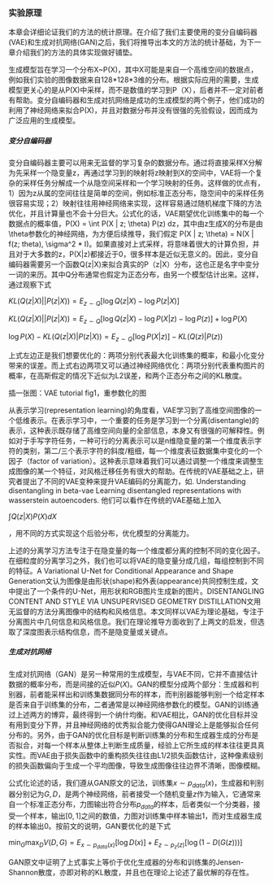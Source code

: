 ### 实验原理

本章会详细论证我们的方法的统计原理。在介绍了我们主要使用的变分自编码器(VAE)和生成对抗网络(GAN)之后，我们将推导出本文的方法的统计基础，为下一章介绍我们的方法的具体实现做好铺垫。

生成模型旨在学习一个分布X~P(X)，其中X可能是来自一个高维空间的数据点，例如我们实验的图像数据来自128\*128\*3维的分布。根据实际应用的需要，生成模型更关心的是从P(X)中采样，而不是数值的学习到P（X），后者并不一定对前者有帮助。变分自编码器和生成对抗网络是成功的生成模型的两个例子，他们成功的利用了神经网络来拟合P(X)，并且对数据分布并没有很强的先验假设，因而成为广泛应用的生成模型。

##### 变分自编码器

变分自编码器主要可以用来无监督的学习复杂的数据分布。通过将直接采样X分解为先采样一个隐变量z，再通过学习到的映射将z映射到X的空间中，VAE将一个复杂的采样任务分解成一个从隐空间采样和一个学习映射的任务。这样做的优点有，1）因为z从属的空间往往是简单的空间，例如标准正态分布，隐空间中的采样任务很容易实现；2）映射往往用神经网络来实现，这样容易通过随机梯度下降的方法优化，并且计算量也不会十分巨大。公式化的话，VAE期望优化训练集中的每一个数据点的概率值，P(X) = \int P(X | z; \theta) P(z) dz，其中由z生成X的分布是由\theta参数化的神经网络，为方便后续推导，我们假定 P(X | z; \theta) = N(X | f(z; theta), \sigma^2 \* I)。如果直接对上式采样，将意味着很大的计算负担，并且对于大多数的z，P(X|z)都接近于0，很多样本是近似无意义的。因此，变分自编码器需要另一个函数Q(z|X)来拟合真实的P（z|X）分布，这也正是名字中变分一词的来历。其中Q分布通常也假定为正态分布，由另一个模型估计出来。这样，通过观察下式

$KL(Q(z|X) ||P(z|X)) = E_{z \sim Q}[\log Q(z|X) - \log P(z | X)]$

$KL(Q(z|X) ||P(z|X)) = E_{z \sim Q}[\log Q(z|X) - \log P(X | z) - \log P(z)] + \log P(X)$

$\log P(X) - KL(Q(z|X) | P(z|X)) = E_{z \sim Q}[\log P(X|z)] - KL(Q(z) | P(z))$

上式左边正是我们想要优化的：两项分别代表最大化训练集的概率，和最小化变分带来的误差。而上式右边两项又可以通过神经网络优化：两项分别代表重构图片的概率，在高斯假定的情况下近似为L2误差，和两个正态分布之间的KL散度。



插一张图：VAE tutorial fig1，重参数化的图



从表示学习(representation learning)的角度看，VAE学习到了高维空间图像的一个低维表示。在表示学习中，一个重要的任务是学习到一个分离(disentangle)的表示，这种表示既存储了高维空间向量的全部信息，本身又有很强的可解释性。例如对于手写字符任务，一种可行的分离表示可以是n维隐变量的第一个维度表示字符的类别，第二/三个表示字符的斜度/粗细，每一个维度表征数据集中变化的一个因子（factor of variation）。这种表示意味着我们可以通过调整一个维度来调整生成图像的某一个特征，对风格迁移任务有很大的帮助。在传统的VAE基础之上，研究者提出了不同的VAE变种来提升VAE编码的分离能力，如. Understanding disentangling in beta-vae Learning disentangled representations with wasserstein autoencoders. 他们可以看作在传统的VAE基础上加入

$\int Q(z|X) P(X) dX$

，用不同的方式实现这个后验分布，优化模型的分离能力。



上述的分离学习方法专注于在隐变量的每一个维度都分离的控制不同的变化因子。在细粒度的分离学习之外，我们也可以将VAE的隐变量分成几组，每组控制到不同的特征。A Variational U-Net for Conditional Appearance and Shape Generation文认为图像是由形状(shape)和外表(appearance)共同控制生成，文中提出了一个条件的U-Net，用形状和RGB图片生成新的图片。DISENTANGLING CONTENT AND STYLE VIA UNSUPERVISED GEOMETRY DISTILLATION文用无监督的方法分离图像中的结构和风格信息。本文同样以VAE为理论基础，专注于分离图片中几何信息和风格信息。我们在理论推导方面收到了上两文的启发，但选取了深度图表示结构信息，而不是隐变量或关键点。



##### 生成对抗网络



生成对抗网络（GAN）是另一种常用的生成模型，与VAE不同，它并不直接估计数据的概率分布，而是间接的近似$P(X)$。GAN的模型分成两个部分：生成器和判别器，前者能采样出和训练集数据同分布的样本，而判别器能够判别一个给定样本是否来自于训练集的分布，二者通常是以神经网络参数化的模型。GAN的训练通过上述两方的博弈，最终得到一个纳什均衡。和VAE相比，GAN的优化目标并没有用到变分下界，并且神经网络的优秀拟合能力使得GAN理论上是能够拟合任何分布的。另外，由于GAN的优化目标是判断训练集的分布和生成器生成的分布是否拟合，对每一个样本从整体上判断生成质量，经验上它所生成的样本往往更具真实性。而VAE由于损失函数中的重构损失往往由L1/2损失函数估计，这种像素级别的损失函数偏向于生成一个平均图像，导致生成图像往往边界不清晰，图像模糊。

公式化论述的话，我们遵从GAN原文的记法，训练集$x \sim p_{data}(x)$，生成器和判别器分别记为$G, D$，是两个神经网络，前者接受一个随机变量$z$作为输入，它通常来自一个标准正态分布，力图输出符合分布$p_{data}$的样本，后者类似一个分类器，接受一个样本，输出$[0, 1]$之间的数值，力图对训练集中样本输出1，而对生成器生成的样本输出0。按前文的说明，GAN要优化的是下式

$\min_{G} \max_{D} V(D, G) = E_{x \sim p_{data}(x)}[\log D(x)] + E_{z \sim p_{z}(z)}[\log (1 - D(G(z)))]$

GAN原文中证明了上式事实上等价于优化生成器的分布和训练集的Jensen-Shannon散度，亦即对称的KL散度，并且也在理论上论述了最优解的存在性。